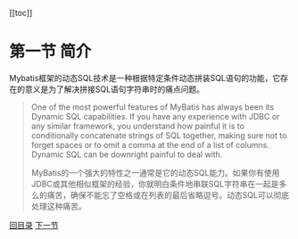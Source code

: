 [[toc]]

# 第一节 简介



Mybatis框架的动态SQL技术是一种根据特定条件动态拼装SQL语句的功能，它存在的意义是为了解决拼接SQL语句字符串时的痛点问题。



> One of the most powerful features of MyBatis has always been its Dynamic SQL capabilities. If you have any experience with JDBC or any similar framework, you understand how painful it is to conditionally concatenate strings of SQL together, making sure not to forget spaces or to omit a comma at the end of a list of columns. Dynamic SQL can be downright painful to deal with.
>
> 
>
> MyBatis的一个强大的特性之一通常是它的动态SQL能力。如果你有使用JDBC或其他相似框架的经验，你就明白条件地串联SQL字符串在一起是多么的痛苦，确保不能忘了空格或在列表的最后省略逗号。动态SQL可以彻底处理这种痛苦。



[回目录](index.html) [下一节](verse02.html)